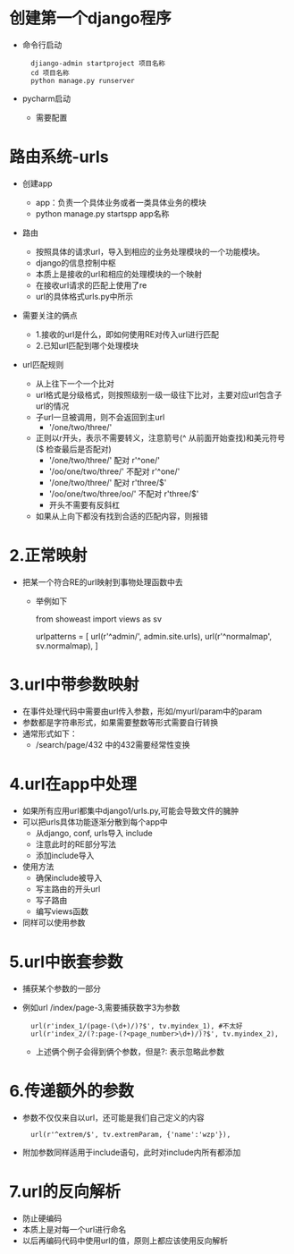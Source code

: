 # 创建第一个django程序
- 命令行启动

        djiango-admin startproject 项目名称
        cd 项目名称
        python manage.py runserver
        
- pycharm启动
    - 需要配置
    
# 路由系统-urls
- 创建app
    - app：负责一个具体业务或者一类具体业务的模块
    - python manage.py startspp app名称
- 路由
    - 按照具体的请求url，导入到相应的业务处理模块的一个功能模块。
    - django的信息控制中枢
    - 本质上是接收的url和相应的处理模块的一个映射
    - 在接收url请求的匹配上使用了re
    - url的具体格式urls.py中所示
- 需要关注的俩点
    - 1.接收的url是什么，即如何使用RE对传入url进行匹配
    - 2.已知url匹配到哪个处理模块
    
- url匹配规则
    - 从上往下一个一个比对
    - url格式是分级格式，则按照级别一级一级往下比对，主要对应url包含子url的情况
    - 子url一旦被调用，则不会返回到主url
        - '/one/two/three/'
    - 正则以r开头，表示不需要转义，注意箭号(^ 从前面开始查找)和美元符号($ 检查最后是否配对)
        - '/one/two/three/'        配对 r'^one/'
        - '/oo/one/two/three/'     不配对 r'^one/'
        - '/one/two/three/'        配对 r'three/$'
        - '/oo/one/two/three/oo/'  不配对 r'three/$'
        - 开头不需要有反斜杠
    - 如果从上向下都没有找到合适的匹配内容，则报错


# 2.正常映射
- 把某一个符合RE的url映射到事物处理函数中去
    - 举例如下
        
        from showeast import views as sv
        
        urlpatterns = [
            url(r'^admin/', admin.site.urls),
            url(r'^normalmap', sv.normalmap),
        ]    
# 3.url中带参数映射
- 在事件处理代码中需要由url传入参数，形如/myurl/param中的param
- 参数都是字符串形式，如果需要整数等形式需要自行转换
- 通常形式如下：
    - /search/page/432  中的432需要经常性变换

# 4.url在app中处理
- 如果所有应用url都集中django1/urls.py,可能会导致文件的臃肿
- 可以把urls具体功能逐渐分散到每个app中
    - 从django, conf, urls导入 include
    - 注意此时的RE部分写法
    - 添加include导入
- 使用方法
    - 确保include被导入
    - 写主路由的开头url
    - 写子路由
    - 编写views函数
- 同样可以使用参数
        
# 5.url中嵌套参数
- 捕获某个参数的一部分
- 例如url /index/page-3,需要捕获数字3为参数
        
        url(r'index_1/(page-(\d+)/)?$', tv.myindex_1), #不太好
        url(r'index_2/(?:page-(?<page_number>\d+)/)?$', tv.myindex_2), 
            
    - 上述俩个例子会得到俩个参数，但是?: 表示忽略此参数

# 6.传递额外的参数
- 参数不仅仅来自以url，还可能是我们自己定义的内容
        
        url(r'^extrem/$', tv.extremParam, {'name':'wzp'}),
        
- 附加参数同样适用于include语句，此时对include内所有都添加

# 7.url的反向解析
- 防止硬编码
- 本质上是对每一个url进行命名
- 以后再编码代码中使用url的值，原则上都应该使用反向解析
    
    
    
    
    
    
    
    
    
    
    
    